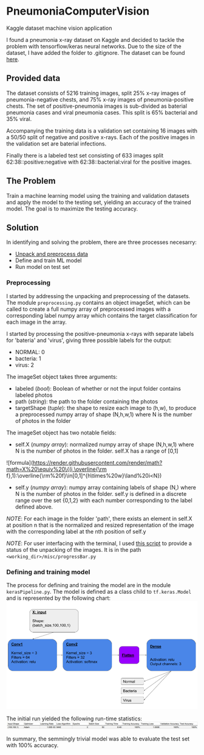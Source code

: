 # PneumoniaComputerVision
Kaggle dataset machine vision application

I found a pneumonia x-ray dataset on Kaggle and decided to tackle the problem with tensorflow/keras neural networks. Due to the size of the dataset,
I have added the folder to .gitignore. The dataset can be found [here](https://www.kaggle.com/paultimothymooney/chest-xray-pneumonia).

## Provided data

The dataset consists of 5216 training images, split 25% x-ray images of pneumonia-negative chests, and 75% x-ray images of pneumonia-positive chests. The set of positive-pneumonia images is sub-divided as baterial pneumonia cases and viral pneumonia cases. This split is 65% bacterial and 35% viral.

Accompanying the training data is a validation set containing 16 images with a 50/50 split of negative and positive x-rays. Each of the positive images in the validation set are baterial infections.

Finally there is a labeled test set consisting of 633 images split 62:38::positive:negative with 62:38::bacterial:viral for the positive images.

## The Problem

Train a machine learning model using the training and validation datasets and apply the model to the testing set, yielding an accuracy of the trained model. The goal is to maximize the testing accuracy.

## Solution

In identifying and solving the problem, there are three processes necesarry:
- [Unpack and preprocess data](https://github.com/SamTabbutt/PneumoniaComputerVision/blob/master/README.md#preprocessing)
- Define and train ML model
- Run model on test set

### Preprocessing
I started by addressing the unpacking and preprocessing of the datasets. The module ```preprocessing.py``` contains an object imageSet, which can be called to create a full numpy array of preprocessed images with a corresponding label numpy array which contains the target classification for each image in the array. 

I started by processing the positive-pneumonia x-rays with separate labels for 'bateria' and 'virus', giving three possible labels for the output:
- NORMAL: 0
- bacteria: 1
- virus: 2

The imageSet object takes three arguments: 
- labeled (*bool*): Boolean of whether or not the input folder contains labeled photos
- path (*string*): the path to the folder containing the photos
- targetShape (*tuple*): the shape to resize each image to (h,w), to produce a preprocessed numpy array of shape (N,h,w,1) where N is the number of photos in the folder

The imageSet object has two notable fields:
- self.X (*numpy array*): normalized numpy array of shape (N,h,w,1) where N is the number of photos in the folder. self.X has a range of [0,1]

![formula](https://render.githubusercontent.com/render/math?math=X%20\equiv%20\{(i,\overline{\rm f},1):\overline{\rm%20f}\in[0,1]^{h\times%20w}\land%20i<N\})
- self.y (*numpy array*): numpy array containing labels of shape (N,) where N is the number of photos in the folder. self.y is defined in a discrete range over the set {0,1,2} with each number corresponding to the label defined above. 

*NOTE*: For each image in the folder 'path', there exists an element in self.X at position n that is the normalized and resized representation of the image with the corresponding label at the nth position of self.y

*NOTE*: For user interfacing with the terminal, I used [this script](https://stackoverflow.com/questions/3173320/text-progress-bar-in-the-console) to provide a status of the unpacking of the images. It is in the path ```<working_dir>/misc/progressBar.py```

### Defining and training model

The process for defining and training the model are in the module ```kerasPipeline.py```. The model is defined as a class child to ```tf.keras.Model``` and is represented by the following chart:
![text](https://github.com/SamTabbutt/PneumoniaComputerVision/blob/master/misc/disp/ModelInit.png)

The initial run yielded the following run-time statistics:
![text](https://github.com/SamTabbutt/PneumoniaComputerVision/blob/master/misc/disp/InitStats.JPG)

In summary, the semmingly trivial model was able to evaluate the test set with 100% accuracy.
